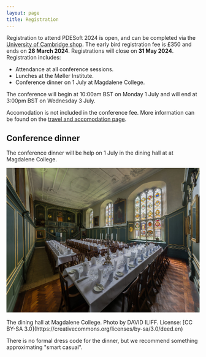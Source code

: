 ```yaml
---
layout: page
title: Registration
---
```


Registration to attend PDESoft 2024 is open, and can be completed via the
[University of Cambridge shop](https://onlinesales.admin.cam.ac.uk/conferences-and-events/department-of-engineering/pde-soft/pdesoft-1-3-july-2024).
The early bird registration fee is £350 and ends on **28 March 2024**.
Registrations will close on **31 May 2024**.
Registration includes:

* Attendance at all conference sessions.
* Lunches at the Møller Institute.
* Conference dinner on 1 July at Magdalene College.

The conference will begin at 10:00am BST on Monday 1 July and will end at 3:00pm BST on Wednesday 3 July.

Accomodation is not included in the conference fee.
More information can be found on the [travel and accomodation page](/location).

## Conference dinner
The conference dinner will be help on 1 July in the dining hall at at Magdalene College.

![The dining hall at Magdalene College. Photo by DAVID ILIFF. License: CC BY-SA 3.0](/assets/images/magdalene.jpg)
<div class='caption'>The dining hall at Magdalene College. Photo by DAVID ILIFF. License: [CC BY-SA 3.0](https://creativecommons.org/licenses/by-sa/3.0/deed.en)</div>

There is no formal dress code for the dinner, but we recommend something approximating
"smart casual".
